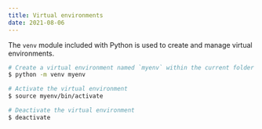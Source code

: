 ```yaml
---
title: Virtual environments
date: 2021-08-06
---
```


The `venv` module included with Python is used to create and manage virtual environments.

```bash
# Create a virtual environment named `myenv` within the current folder
$ python -m venv myenv

# Activate the virtual environment
$ source myenv/bin/activate

# Deactivate the virtual environment
$ deactivate
```
